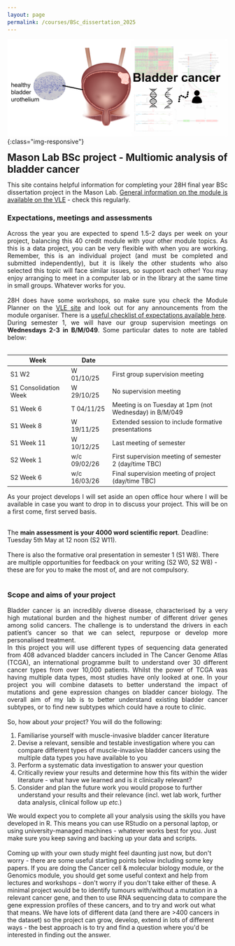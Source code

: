 ```yaml
---
layout: page
permalink: /courses/BSc_dissertation_2025
---
```


![project banner](/assets/coursefiles/2025_BSc_dissertation_project/BSc_multiomic_BLCA_banner.png){:class="img-responsive"}

<span style="font-size:1.6em;">**Mason Lab BSc project - Multiomic analysis of bladder cancer**</span><br/>

<p align="justify">
This site contains helpful information for completing your 28H final year BSc dissertation project in the Mason Lab. <a href="https://vle.york.ac.uk/ultra/courses/_114373_1/outline">General information on the module is available on the VLE</a> - check this regularly.<br/>
</p>

### Expectations, meetings and assessments
<p align="justify">
Across the year you are expected to spend 1.5-2 days per week on your project, balancing this 40 credit module with your other module topics. As this is a data project, you can be very flexible with when you are working. Remember, this is an individual project (and must be completed and submitted independently), but it is likely the other students who also selected this topic will face similar issues, so support each other! You may enjoy arranging to meet in a computer lab or in the library at the same time in small groups. Whatever works for you.<br/><br/>
28H does have some workshops, so make sure you check the Module Planner on the <a href="https://vle.york.ac.uk/ultra/courses/_114373_1/outline">VLE site</a> and look out for any announcements from the module organiser. There is a <a href="https://docs.google.com/document/d/1I23Xv6QPa_hg3XFhiO3tt6Ghl3S379HwJx9lddAYUko">useful checklist of expectations available here</a>.<br/>
During semester 1, we will have our group supervision meetings on <b>Wednesdays 2-3 in B/M/049</b>. Some particular dates to note are tabled below:<br/><br/>
</p>

| Week | Date | |
| --- | --- | --- |
| S1 W2 | W 01/10/25 | First group supervision meeting |
| S1 Consolidation Week | W 29/10/25 | No supervision meeting |
| S1 Week 6 | T 04/11/25 | Meeting is on Tuesday at 1pm (not Wednesday) in B/M/049 | 
| S1 Week 8 | W 19/11/25 | Extended session to include formative presentations | 
| S1 Week 11 | W 10/12/25 | Last meeting of semester |
| S2 Week 1 | w/c 09/02/26 | First supervision meeting of semester 2 (day/time TBC) | 
| S2 Week 6 | w/c 16/03/26 | Final supervision meeting of project (day/time TBC) | 

<p align="justify">
As your project develops I will set aside an open office hour where I will be available in case you want to drop in to discuss your project. This will be on a first come, first served basis.<br/><br/>

The <b>main assessment is your 4000 word scientific report</b>. Deadline: Tuesday 5th May at 12 noon (S2 W11).<br/><br/>
There is also the formative oral presentation in semester 1 (S1 W8). There are multiple opportunities for feedback on your writing (S2 W0, S2 W8) - these are for you to make the most of, and are not compulsory.<br/><br/>
</p>

### Scope and aims of your project
<p align="justify">
Bladder cancer is an incredibly diverse disease, characterised by a very high mutational burden and the highest number of different driver genes among solid cancers. The challenge is to understand the drivers in each patient’s cancer so that we can select, repurpose or develop more personalised treatment.<br/>
In this project you will use different types of sequencing data generated from 408 advanced bladder cancers included in The Cancer Genome Atlas (TCGA), an international programme built to understand over 30 different cancer types from over 10,000 patients. Whilst the power of TCGA was having multiple data types, most studies have only looked at one. In your project you will combine datasets to better understand the impact of mutations and gene expression changes on bladder cancer biology. The overall aim of my lab is to better understand existing bladder cancer subtypes, or to find new subtypes which could have a route to clinic.<br/><br/>
So, how about <i>your</i> project? You will do the following:
<ol>
<li>Familiarise yourself with muscle-invasive bladder cancer literature</li>
<li>Devise a relevant, sensible and testable investigation where you can compare different types of muscle-invasive bladder cancers using the multiple data types you have available to you</li>
<li>Perform a systematic data investigation to answer your question</li>
<li>Critically review your results and determine how this fits within the wider literature - what have we learned and is it clinically relevant?</li>
<li>Consider and plan the future work you would propose to further understand your results and their relevance (incl. wet lab work, further data analysis, clinical follow up <i>etc.</i>)</li>
</ol>
We would expect you to complete all your analysis using the skills you have developed in R. This means you can use RStudio on a personal laptop, or using university-managed machines - whatever works best for you. Just make sure you keep saving and backing up your data and scripts.<br/><br/>
Coming up with your own study might feel daunting just now, but don't worry - there are some useful starting points below including some key papers. If you are doing the Cancer cell & molecular biology module, or the Genomics module, you should get some useful context and help from lectures and workshops - don't worry if you don't take either of these. A minimal project would be to identify tumours with/without a mutation in a relevant cancer gene, and then to use RNA sequencing data to compare the gene expression profiles of these cancers, and to try and work out what that means. We have lots of different data (and there are >400 cancers in the dataset) so the project can grow, develop, extend in lots of different ways - the best approach is to try and find a question where you'd be interested in finding out the answer. 
<br/><br/>
</p>






